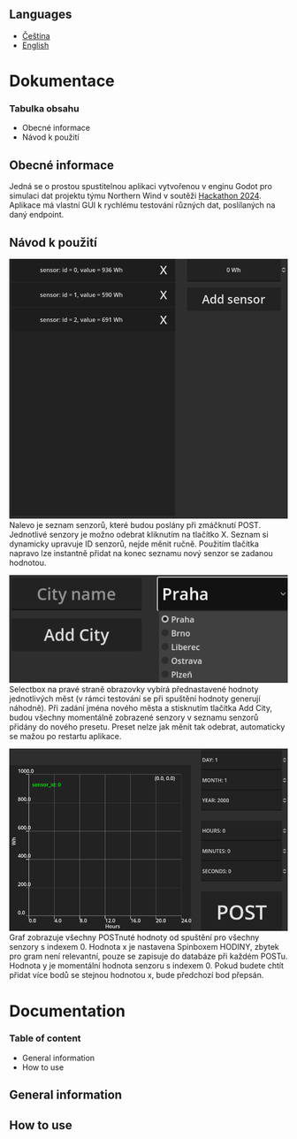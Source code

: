 ## Languages
- [Čeština](https://github.com/BlodyxCZ/Hackathon2024/blob/simulation/Simulation/README.md#dokumentace)
- [English](https://github.com/BlodyxCZ/Hackathon2024/blob/simulation/Simulation/README.md#documentation)

# Dokumentace
### Tabulka obsahu
- Obecné informace
- Návod k použití

## Obecné informace
Jedná se o prostou spustitelnou aplikaci vytvořenou v enginu Godot pro simulaci dat projektu týmu Northern Wind v soutěži [Hackathon 2024](https://hackujstat.cz/).
Aplikace má vlastní GUI k rychlému testování různých dat, poslílaných na daný endpoint.
## Návod k použití
![Screenshot2](https://github.com/BlodyxCZ/Hackathon2024/blob/simulation/Simulation/screenshots/screenshot2.png)<br />
Nalevo je seznam senzorů, které budou poslány při zmáčknutí POST. Jednotlivé senzory je možno odebrat kliknutím na tlačítko X. Seznam si dynamicky upravuje ID senzorů, nejde měnit ručně. Použitím tlačítka napravo lze instantně přidat na konec seznamu nový senzor se zadanou hodnotou.

![Screenshot3](https://github.com/BlodyxCZ/Hackathon2024/blob/simulation/Simulation/screenshots/screenshot3.png)<br />
Selectbox na pravé straně obrazovky vybírá přednastavené hodnoty jednotlivých měst (v rámci testování se při spuštění hodnoty generují náhodně). Při zadání jména nového města a stisknutím tlačítka Add City, budou všechny momentálně zobrazené senzory v seznamu senzorů přidány do nového presetu. Preset nelze jak měnit tak odebrat, automaticky se mažou po restartu aplikace.

![Screenshot4](https://github.com/BlodyxCZ/Hackathon2024/blob/simulation/Simulation/screenshots/screenshot4.png)<br />
Graf zobrazuje všechny POSTnuté hodnoty od spuštění pro všechny senzory s indexem 0. Hodnota x je nastavena Spinboxem HODINY, zbytek pro gram není relevantní, pouze se zapisuje do databáze při každém POSTu. Hodnota y je momentální hodnota senzoru s indexem 0. Pokud budete chtít přidat více bodů se stejnou hodnotou x, bude předchozí bod přepsán.


# Documentation
### Table of content
- General information
- How to use

## General information

## How to use

